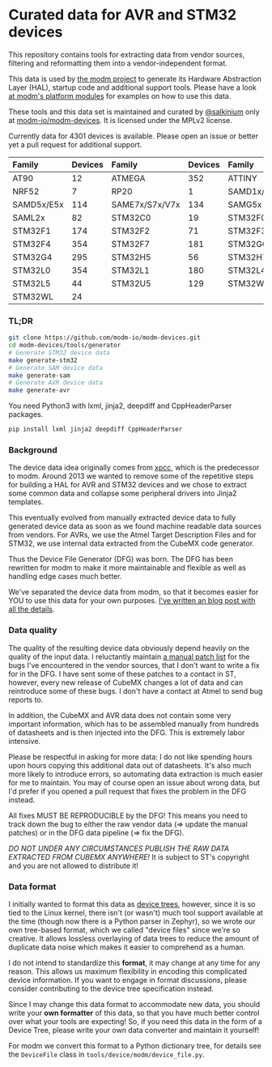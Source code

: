 # Curated data for AVR and STM32 devices

This repository contains tools for extracting data from vendor sources,
filtering and reformatting them into a vendor-independent format.

This data is used by [the modm project][modm-io] to generate
its Hardware Abstraction Layer (HAL), startup code and additional support tools.
Please have a look [at modm's platform modules][modm-platform] for examples on
how to use this data.

These tools and this data set is maintained and curated by
[@salkinium][] only at [modm-io/modm-devices][modm-devices].
It is licensed under the MPLv2 license.

Currently data for <!--devicecount-->4301<!--/devicecount--> devices is available.
Please open an issue or better yet a pull request for additional support.

<!--devicetable-->
| Family        | Devices | Family        | Devices | Family        | Devices |
|:--------------|:--------|:--------------|:--------|:--------------|:--------|
| AT90          |    12   | ATMEGA        |   352   | ATTINY        |   148   |
| NRF52         |     7   | RP20          |     1   | SAMD1x/D2x/DAx|   322   |
| SAMD5x/E5x    |   114   | SAME7x/S7x/V7x|   134   | SAMG5x        |    12   |
| SAML2x        |    82   | STM32C0       |    19   | STM32F0       |   169   |
| STM32F1       |   174   | STM32F2       |    71   | STM32F3       |   145   |
| STM32F4       |   354   | STM32F7       |   181   | STM32G0       |   262   |
| STM32G4       |   295   | STM32H5       |    56   | STM32H7       |   206   |
| STM32L0       |   354   | STM32L1       |   180   | STM32L4       |   418   |
| STM32L5       |    44   | STM32U5       |   129   | STM32WB       |    36   |
| STM32WL       |    24   |
<!--/devicetable-->


### TL;DR

```sh
git clone https://github.com/modm-io/modm-devices.git
cd modm-devices/tools/generator
# Generate STM32 device data
make generate-stm32
# Generate SAM device data
make generate-sam
# Generate AVR device data
make generate-avr
```

You need Python3 with lxml, jinja2, deepdiff and CppHeaderParser packages.

```sh
pip install lxml jinja2 deepdiff CppHeaderParser
```


### Background

The device data idea originally comes from [xpcc](http://xpcc.io), which is the
predecessor to modm. Around 2013 we wanted to remove some of the repetitive
steps for building a HAL for AVR and STM32 devices and we chose to extract some
common data and collapse some peripheral drivers into Jinja2 templates.

This eventually evolved from manually extracted device data to fully generated
device data as soon as we found machine readable data sources from vendors.
For AVRs, we use the Atmel Target Description Files and for STM32, we use
internal data extracted from the CubeMX code generator.

Thus the Device File Generator (DFG) was born. The DFG has been rewritten for
modm to make it more maintainable and flexible as well as handling edge cases
much better.

We've separated the device data from modm, so that it becomes easier for YOU
to use this data for your own purposes.
[I've written an blog post with all the details](http://blog.salkinium.com/modm-devices).


### Data quality

The quality of the resulting device data obviously depend heavily on the quality
of the input data. I reluctantly maintain [a manual patch list][patches] for the bugs I've
encountered in the vendor sources, that I don't want to write a fix for in the DFG.
I have sent some of these patches to a contact in ST, however, every new release
of CubeMX changes a lot of data and can reintroduce some of these bugs.
I don't have a contact at Atmel to send bug reports to.

In addition, the CubeMX and AVR data does not contain some very important
information, which has to be assembled manually from hundreds of datasheets and
is then injected into the DFG. This is extremely labor intensive.

Please be respectful in asking for more data: I do not like spending hours
upon hours copying this additional data out of datasheets. It's also much more
likely to introduce errors, so automating data extraction is much easier for me
to maintain. You may of course open an issue about wrong data, but I'd prefer if
you opened a pull request that fixes the problem in the DFG instead.

All fixes MUST BE REPRODUCIBLE by the DFG! This means you need to track down the
bug to either the raw vendor data (=> update the manual patches) or in the DFG
data pipeline (=> fix the DFG).

*DO NOT UNDER ANY CIRCUMSTANCES PUBLISH THE RAW DATA EXTRACTED FROM CUBEMX ANYWHERE!*
It is subject to ST's copyright and you are not allowed to distribute it!


### Data format

I initially wanted to format this data as [device trees][device-tree],
however, since it is so tied to the Linux kernel, there isn't (or wasn't) much
tool support available at the time (though now there is a Python parser in Zephyr),
so we wrote our own tree-based format, which we called "device files" since we're
so creative. It allows lossless overlaying of data trees to reduce the amount of
duplicate data noise which makes it easier to comprehend as a human.

I do not intend to standardize this **format**, it may change at any time for any
reason. This allows us maximum flexibility in encoding this complicated
device information. If you want to engage in format discussions, please consider
contributing to the device tree specification instead.

Since I may change this data format to accommodate new data, you should write your
**own formatter** of this data, so that you have much better control over what
your tools are expecting!
So, if you need this data in the form of a Device Tree, please write your own
data converter and maintain it yourself!

For modm we convert this format to a Python dictionary tree, for details see the
`DeviceFile` class in `tools/device/modm/device_file.py`.


[modm-talk-preview]: https://gist.githubusercontent.com/salkinium/43a303c61b5e15e9a91d34116ea5d07c/raw/ab836c051039421e7bb0875ec9cb93c2d3f76236/modm-devices.png
[modm-talk]: http://salkinium.com/talks/modm_embo17.pdf
[modm-platform]: https://github.com/modm-io/modm/tree/develop/src/modm/platform
[device-tree]: https://www.devicetree.org
[@salkinium]: http://github.com/salkinium
[modm-devices]: https://github.com/modm-io/modm-devices
[modm-io]: https://github.com/modm-io
[patches]: https://github.com/modm-io/modm-devices/tree/develop/tools/generator/raw-data-extractor/patches
